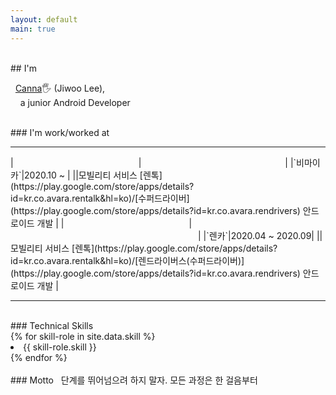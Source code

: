 ```yaml
---
layout: default
main: true
---
```

<br>
## I'm 

&nbsp;&nbsp;[Canna](https://github.com/jwl-97)🖐 (Jiwoo Lee),
<br>
&nbsp;&nbsp;&nbsp;&nbsp;a junior Android Developer

<br>
### I'm work/worked at 
<hr>
|<img width=200/>|<img width=230/>|
|`비마이카`|2020.10 ~ |
||모빌리티 서비스 [렌톡](https://play.google.com/store/apps/details?id=kr.co.avara.rentalk&hl=ko)/[수퍼드라이버](https://play.google.com/store/apps/details?id=kr.co.avara.rendrivers) 안드로이드 개발 |
|<img width=200/>|<img width=300/>|
|`렌카`|2020.04 ~ 2020.09|
||모빌리티 서비스 [렌톡](https://play.google.com/store/apps/details?id=kr.co.avara.rentalk&hl=ko)/[렌드라이버스(수퍼드라이버)](https://play.google.com/store/apps/details?id=kr.co.avara.rendrivers) 안드로이드 개발 |

<br>
<hr>

<br>
### Technical Skills
<section>
    {% for skill-role in site.data.skill %}
        <li class="skill_name">
            {{ skill-role.skill }}
        </li>
    {% endfor %}
</section>

<br>
### Motto
&nbsp;&nbsp;단계를 뛰어넘으려 하지 말자. 모든 과정은 한 걸음부터
